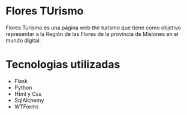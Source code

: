 # Flores TUrismo
Flores Turismo es una página web the turismo que tiene como objetivo representar a la Región de las Flores de la provincia de Misiones en el mundo digital.

# Tecnologias utilizadas
* Flask
* Python
* Html y Css
* SqlAlchemy
* WTForms

